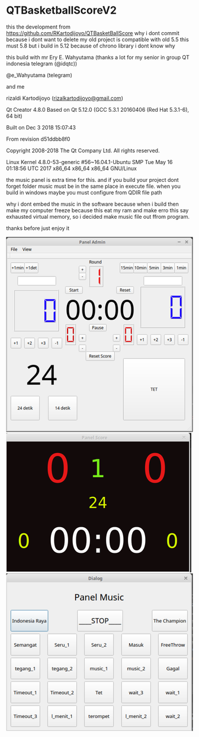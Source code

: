 # QTBasketballScoreV2
this the development from
https://github.com/RKartodijoyo/QTBasketBallScore
why i dont commit because i dont want to delete my old project is compatible with old 5.5 
this must 5.8 but i build in 5.12 because of chrono library i dont know why

this build with mr Ery E. Wahyutama (thanks a lot for my senior in group QT indonesia telegram (@idqtc))

@e_Wahyutama (telegram)

and me

rizaldi Kartodijoyo (rizalkartodijoyo@gmail.com) 

Qt Creator 4.8.0
Based on Qt 5.12.0 (GCC 5.3.1 20160406 (Red Hat 5.3.1-6), 64 bit)

Built on Dec 3 2018 15:07:43

From revision d51ddbb8f0

Copyright 2008-2018 The Qt Company Ltd. All rights reserved.

Linux Kernel 4.8.0-53-generic #56~16.04.1-Ubuntu SMP Tue May 16 01:18:56 UTC 2017 x86_64 x86_64 x86_64 GNU/Linux

the music panel is extra  time for this. and if you build your project dont forget folder music must be in the same place in execute file.
when you build in windows maybe you must configure from QDIR file path

why i dont embed the music in the software because when i build then make my computer freeze because this eat my ram and make erro this say exhausted virtual memory, so i decided make music file out ffrom program. 

thanks before just enjoy it

![Alt text](https://github.com/RKartodijoyo/QTBasketBallScoreV2/blob/master/paneladmin.png?raw=true?raw=true "Title")
![Alt text](https://github.com/RKartodijoyo/QTBasketBallScoreV2/blob/master/panelscore.png?raw=true?raw=true "Title")
![Alt text](https://github.com/RKartodijoyo/QTBasketBallScoreV2/blob/master/panelmusic.png?raw=true?raw=true "Title")
